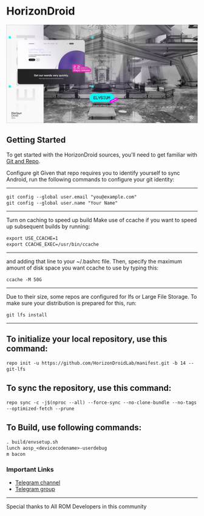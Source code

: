 # HorizonDroid

![HorizonDroid](https://github.com/ryzenforce990/ryzenforce990/blob/main/6253773744107534195_119.jpg)

Getting Started
---------------
To get started with the HorizonDroid sources, you'll need to get
familiar with [Git and Repo](https://source.android.com/setup/build/downloading).

 Configure git
 Given that repo requires you to identify yourself to sync Android, run the following commands to configure your git identity:
 
 -----------------------------------------------------

    git config --global user.email "you@example.com"
    git config --global user.name "Your Name"

-----------------------------------------------------

Turn on caching to speed up build
Make use of ccache if you want to speed up subsequent builds by running:

    export USE_CCACHE=1
    export CCACHE_EXEC=/usr/bin/ccache

-----------------------------------------------------

and adding that line to your ~/.bashrc file. Then, specify the maximum amount of disk space you want ccache to use by typing this:

    ccache -M 50G

-----------------------------------------------------

Due to their size, some repos are configured for lfs or Large File Storage. To make sure your distribution is prepared for this, run:

    git lfs install

-----------------------------------------------------

To initialize your local repository, use this command:
-----------------------------------------------------

    repo init -u https://github.com/HorizonDroidLab/manifest.git -b 14 --git-lfs

To sync the repository, use this command:
-----------------------------------------

    repo sync -c -j$(nproc --all) --force-sync --no-clone-bundle --no-tags --optimized-fetch --prune

To Build, use following commands:
---------------------------------
    
    . build/envsetup.sh
    lunch aosp_<devicecodename>-userdebug
    m bacon

### Important Links

- [Telegram channel](https://t.me/horizondroid)
- [Telegram group](https://t.me/HorizonDroidChat)

---------------------------------------------------------------------------------------------------------

Special thanks to All ROM Developers in this community
